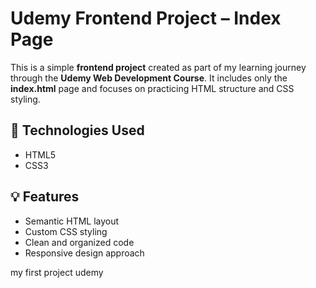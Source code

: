 # Udemy Frontend Project – Index Page

This is a simple **frontend project** created as part of my learning journey through the **Udemy Web Development Course**. It includes only the **index.html** page and focuses on practicing HTML structure and CSS styling.

## 🔧 Technologies Used
- HTML5  
- CSS3  

## 💡 Features
- Semantic HTML layout  
- Custom CSS styling  
- Clean and organized code  
- Responsive design approach  

my first project udemy
